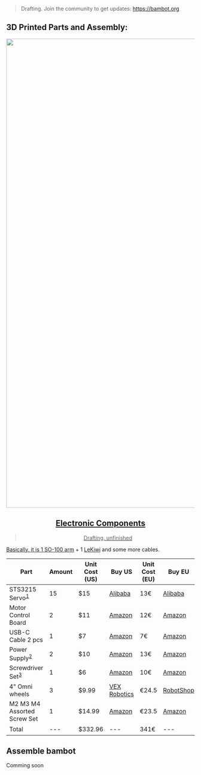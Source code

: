 > Drafting. Join the community to get updates: https://bambot.org

## 3D Printed Parts and Assembly:
<a align="center" href="https://www.tinkercad.com/things/ibgLfMl1NYQ-bambot-001/edit?returnTo=https%3A%2F%2Fwww.tinkercad.com%2Fdashboard%2Fdesigns%2F3d&sharecode=0OJJCyBXGfZVmhbO7UAPepBQcxOqAml9bJ-FNzxP9qw&sharecode=0OJJCyBXGfZVmhbO7UAPepBQcxOqAml9bJ-FNzxP9qw"><img width="1254" alt="Bambot 3D Printed Parts and Assembly" src="https://github.com/user-attachments/assets/461102e7-2507-42bd-9d0a-aed78d18ca40" />

## Electronic Components
> Drafting, unfinished

Basically, it is 1 [SO-100 arm](https://github.com/TheRobotStudio/SO-ARM100/blob/main/README.md) + 1 [LeKiwi](https://github.com/SIGRobotics-UIUC/LeKiwi/blob/main/BOM.md) and some more cables.

| Part | Amount | Unit Cost (US) | Buy US | Unit Cost (EU) | Buy EU | Unit Cost (RMB) | Buy CN |
|---|---|---|---|---|---|---|---|
| STS3215 Servo<sup>[1](#myfootnote1)</sup> | 15 | $15 | [Alibaba](https://www.alibaba.com/product-detail/6PCS-7-4V-STS3215-Servos-for_1600523509006.html) | 13€ | [Alibaba](https://www.alibaba.com/product-detail/6PCS-7-4V-STS3215-Servos-for_1600523509006.html) | ￥97.72 | [TaoBao](https://item.taobao.com/item.htm?id=712179366565&skuId=5268252241438) |
| Motor Control Board | 2 | $11 | [Amazon](https://www.amazon.com/Waveshare-Integrates-Control-Circuit-Supports/dp/B0CTMM4LWK/) | 12€ | [Amazon](https://www.amazon.fr/-/en/dp/B0CJ6TP3TP/)| ￥27 | [TaoBao](https://detail.tmall.com/item.htm?id=738817173460&skuId=5096283384143) |
| USB-C Cable 2 pcs | 1 | $7 | [Amazon](https://www.amazon.com/Charging-etguuds-Charger-Braided-Compatible/dp/B0B8NWLLW2/?th=1) | 7€ | [Amazon](https://www.amazon.fr/dp/B07BNF842T/) | ￥23.9*2 | [TaoBao](https://detail.tmall.com/item.htm?id=44425281296&skuId=5611379016222) |
| Power Supply<sup>[2](#myfootnote2)</sup> | 2 | $10 | [Amazon](https://www.amazon.com/Facmogu-Switching-Transformer-Compatible-5-5x2-1mm/dp/B087LY41PV/) | 13€ | [Amazon](https://www.amazon.fr/-/en/dp/B01HRR9GY4/) | ￥22.31 | [TaoBao](https://item.taobao.com/item.htm?id=544824248494&skuId=4974994129990) |
| Screwdriver Set<sup>[3](#myfootnote3)</sup> | 1 | $6 | [Amazon](https://www.amazon.com/Precision-Phillips-Screwdriver-Electronics-Computer/dp/B0DB227RTH) | 10€ | [Amazon](https://www.amazon.fr/dp/B08ZXVMVYD/) | ￥14.9 | [TaoBao](https://detail.tmall.com/item.htm?id=675684600845&skuId=4856851392176) |
| 4" Omni wheels | 3 | $9.99 | [VEX Robotics](https://www.vexrobotics.com/omni-wheels.html?srsltid=AfmBOorWdWT-FIiWSAbicYWSxqYr-d5X3CJSGxMkO33WO0thwlTn4DQu) | €24.5 | [RobotShop](https://eu.robotshop.com/products/100mm-omnidirectional-wheel-brass-bearing-rollers) | ¥100 | [TaoBao]() |
| M2 M3 M4 Assorted Screw Set | 1 | $14.99 | [Amazon](https://www.amazon.com/Button-Socket-Washers-Assortment-Machine/dp/B0BMQGJP3F) | €23.5 | [Amazon](https://www.amazon.fr/Cylindrique-Inoxydable-M2-Socket-Assortiment/dp/B09Y8WYFWD/) | ¥20 | [TaoBao]() |
| Total |---| $332.96 |---| 341€ |---| ￥1736.12 |---|


## Assemble bambot

Comming soon